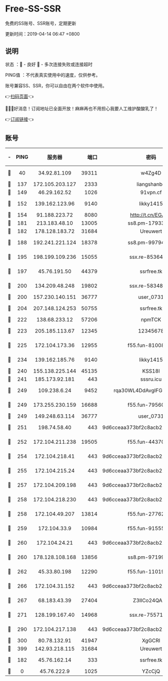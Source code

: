 # Free-SS-SSR

免费的SS账号、SSR账号，定期更新

更新时间：2019-04-14 06:47 +0800

## 说明

状态     ：🙂 - 良好 🙁 - 多次连接失败或连接超时

PING值   ：不代表真实使用中的速度，仅供参考。

账号兼容SS、SSR，你可以自由在两个软件中使用。

👉[扫码页面](https://liesauer.github.io/Free-SS-SSR/)👈

🎉🎉🎉好消息！订阅地址已全面开放！麻麻再也不用担心我要人工维护酸酸乳了！

👉[订阅链接](https://www.liesauer.net/yogurt/subscribe?ACCESS_TOKEN=DAYxR3mMaZAsaqUb)👈

## 账号

|-|PING|服务器|端口|密码|加密方式|区域|
|:----:|:----:|:-----:|-----:|:----:|:----:|:----:|
|🙂|40|34.92.81.109|39311|w4Zg4D|chacha20-ietf|US|
|🙂|137|172.105.203.127|2333|liangshanbo|chacha20|JP|
|🙂|149|46.29.162.52|1026|91vpn.cf|rc4-md5|RU|
|🙂|152|139.162.123.96|9140|likky1415|aes-256-cfb|JP|
|🙂|154|91.188.223.72|8080|http://t.cn/EGJIyrl|rc4-md5|RU|
|🙂|181|213.183.48.10|13005|ss8.pm-17933646|rc4-md5|RU|
|🙂|182|178.128.183.72|31684|Ureuwert|chacha20|US|
|🙂|188|192.241.221.124|18378|ss8.pm-99794211|aes-256-cfb|US|
|🙂|195|198.199.109.236|15055|ssx.re-85364694|aes-256-cfb|US|
|🙂|197|45.76.191.50|44379|ssrfree.tk|aes-256-cfb|SG|
|🙂|200|134.209.48.248|19802|ssx.re-58348307|aes-256-cfb|US|
|🙂|200|157.230.140.151|36777|user_0731|chacha20|US|
|🙂|204|207.148.124.253|50755|ssrfree.tk|aes-256-cfb|SG|
|🙂|222|138.68.233.12|57206|npmTCK|rc4-md5|US|
|🙂|223|205.185.113.67|12345|12345678|aes-256-cfb|US|
|🙂|225|172.104.173.36|12955|f55.fun-81008774|aes-256-cfb|SG|
|🙂|234|139.162.185.76|9140|likky1415|aes-256-cfb|DE|
|🙂|240|155.138.225.144|45135|KSS18l|rc4-md5|US|
|🙂|241|185.173.92.181|443|sssru.icu|rc4-md5|RU|
|🙂|249|109.238.6.24|9452|rqa30WL4DdAvgIFG6Fs3znzTa|aes-256-cfb|FR|
|🙂|249|173.255.230.159|16688|f55.fun-79560972|aes-256-cfb|US|
|🙂|249|149.248.63.114|36777|user_0731|chacha20|CA|
|🙂|251|198.74.58.40|443|9d6cceaa373bf2c8acb22e60b6a58be6|aes-256-cfb|US|
|🙂|252|172.104.211.238|19505|f55.fun-44370256|aes-256-cfb|US|
|🙂|254|172.104.218.41|443|9d6cceaa373bf2c8acb22e60b6a58be6|aes-256-cfb|US|
|🙂|255|172.104.215.24|443|9d6cceaa373bf2c8acb22e60b6a58be6|aes-256-cfb|US|
|🙂|257|172.104.209.198|443|9d6cceaa373bf2c8acb22e60b6a58be6|aes-256-cfb|US|
|🙂|258|172.104.218.230|443|9d6cceaa373bf2c8acb22e60b6a58be6|aes-256-cfb|US|
|🙂|258|172.104.49.207|13814|f55.fun-27762527|aes-256-cfb|SG|
|🙂|259|172.104.33.9|10984|f55.fun-91555287|aes-256-cfb|SG|
|🙂|260|172.104.24.21|443|9d6cceaa373bf2c8acb22e60b6a58be6|aes-256-cfb|US|
|🙂|260|178.128.108.168|13856|ss8.pm-97199813|aes-256-cfb|SG|
|🙂|262|45.33.80.198|12290|f55.fun-11019774|aes-256-cfb|US|
|🙂|266|172.104.31.152|443|9d6cceaa373bf2c8acb22e60b6a58be6|aes-256-cfb|US|
|🙂|267|68.183.43.39|27404|Z3IICo24QAHu|aes-256-cfb|GB|
|🙂|271|128.199.167.40|14968|ssx.re-75571963|aes-256-cfb|SG|
|🙂|290|172.104.217.138|443|9d6cceaa373bf2c8acb22e60b6a58be6|aes-256-cfb|US|
|🙂|300|80.78.132.91|41947|XgGCRl|rc4-md5|DE|
|🙂|399|142.93.218.115|31684|Ureuwert|chacha20|IN|
|🙂|182|45.76.162.14|333|ssrfree.tk|aes-256-cfb|SG|
|🙁|0|45.76.222.9|1025|YZcCjQ|rc4-md5|JP|

